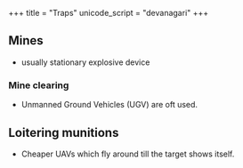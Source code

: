 +++
title = "Traps"
unicode_script = "devanagari"
+++

## Mines
- usually stationary explosive device

### Mine clearing
- Unmanned Ground Vehicles (UGV) are oft used.

## Loitering munitions
- Cheaper UAVs which fly around till the target shows itself.

